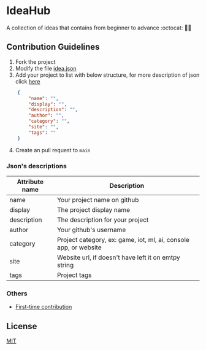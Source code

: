 # IdeaHub
A collection of ideas that contains from beginner to advance :octocat: 🎯🚀

## Contribution Guidelines
1. Fork the project
2. Modify the file [idea.json](./data/ideas.json)
3. Add your project to list with below structure, for more description of json click [here](#jsons-descriptions)
```json
    {
        "name": "",
        "display": "",
        "description": "",
        "author": "",
        "category": "",
        "site": "",
        "tags": ""
    }
```
4. Create an pull request to `main`

### Json's descriptions
|Attribute name | Description                                                       |
|---------------|-------------------------------------------------------------------|
|name           | Your project name on github                                       |
|display        | The project display name                                          |
|description    | The description for your project                                  |
|author         | Your github's username                                            |
|category       | Project category, ex: game, iot, ml, ai, console app, or website  |
|site           | Website url, if doesn't have left it on emtpy string              |
|tags           | Project tags                                                      |

### Others
- [First-time contribution](./CONTRIBUTING.md)
## License
[MIT](./LICENSE)
